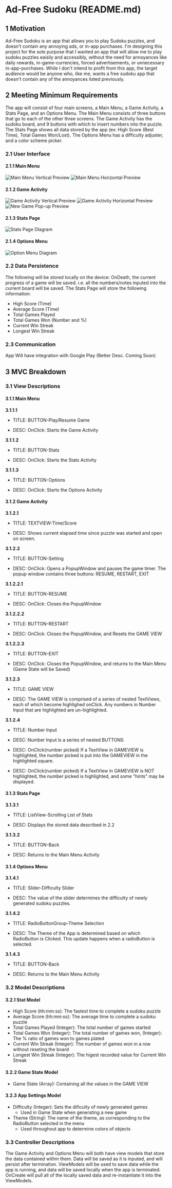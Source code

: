 # Ad-Free Sudoku (README.md)

## 1 Motivation
Ad-Free Sudoku is an app that allows you to play Sudoku puzzles, and doesn't contain any annoying ads, or in-app purchases. 
I'm designing this project for the sole purpose that I wanted an app that will allow me to play sudoku puzzles eaisily and accessibly,
without the need for annoyances like daily rewards, in-game-currencies, forced advertisements, or unnecessary in-app-purchases.
While I don't intend to profit from this app, the target audience would be anyone who, like me, wants a free sudoku app that doesn't contain
any of the annoyances listed previously.

## 2 Meeting Minimum Requirements
The app will consist of four main screens, a Main Menu, a Game Activity, a Stats Page, and an Options Menu.
The Main Menu consists of three buttons that go to each of the other three screens.
The Game Activity has the sudoku board, and 9 buttons with which to insert numbers into the puzzle.
The Stats Page shows all data stored by the app (ex: High Score (Best Time), Total Games Won/Lost).
The Options Menu has a difficulty adjuster, and a color scheme picker.

### 2.1 User Interface
#### 2.1.1 Main Menu

<!-- ![Main Menu Diagram](/assets/images/MainMenu.PNG) -->
![Main Menu Vertical Preview](/assets/images/mainMenuVertical.png)
![Main Menu Horizontal Preview](/assets/images/mainMenuHorizontal.png)

#### 2.1.2 Game Activity

<!-- ![Game Activity Diagram](/assets/images/GameActivity.PNG) -->
![Game Activity Vertical Preview](/assets/images/gameVertical.png)
![Game Activity Horizontal Preview](/assets/images/gameHorizontal.png)
![New Game Pop-up Preview](/assets/images/newGameVertical.png)

#### 2.1.3 Stats Page

![Stats Page DIagram](/assets/images/StatsPage.PNG)

#### 2.1.4 Options Menu

![Option Menu Diagram](/assets/images/OptionMenu.PNG)


### 2.2 Data Persistence
The following will be stored locally on the device:
OnDeath, the current progress of a game will be saved. i.e. all the numbers/notes inputed into the current board will be saved.
The Stats Page will store the following information:
* High Score (Time)
* Average Score (Time)
* Total Games Played
* Total Games Won (Number and %)
* Current Win Streak
* Longest Win Streak

### 2.3 Communication
App Will have integration with Google Play (Better Desc. Coming Soon)

## 3 MVC Breakdown

### 3.1 View Descriptions
#### 3.1.1 Main Menu

**3.1.1.1**

* TITLE: BUTTON-Play/Resume Game

* DESC: OnClick: Starts the Game Activity

**3.1.1.2**

* TITLE: BUTTON-Stats

* DESC: OnClick: Starts the Stats Activity

**3.1.1.3**

* TITLE: BUTTON-Options

* DESC: OnClick: Starts the Options Activity

#### 3.1.2 Game Activity

**3.1.2.1**

* TITLE: TEXTVIEW-Time/Score

* DESC: Shows current elapsed time since puzzle was started and open on screen.

**3.1.2.2**

* TITLE: BUTTON-Setting

* DESC: OnClick: Opens a PopupWindow and pauses the game timer. The popup window contains three buttons: RESUME, RESTART, EXIT

**3.1.2.2.1**

* TITLE: BUTTON-RESUME

* DESC: OnClick: Closes the PopupWindow

**3.1.2.2.2**

* TITLE: BUTTON-RESTART

* DESC: OnClick: Closes the PopupWindow, and Resets the GAME VIEW

**3.1.2.2.3**

* TITLE: BUTTON-EXIT

* DESC: OnClick: Closes the PopupWindow, and returns to the Main Menu (Game State will be Saved)

**3.1.2.3**

* TITLE: GAME VIEW

* DESC: The GAME VIEW is comprised of a series of nested TextViews, each of which become highlighed onClick. Any numbers in Number Input that are highlighted are un-highlighted.

**3.1.2.4**

* TITLE: Number Input

* DESC: Number Input is a series of nested BUTTONS

* DESC: OnClick(number picked) If a TextView in GAMEVIEW is highlighted, the number picked is put into the GAMEVIEW in the highlighted square.

* DESC: OnClick(number picked) If a TextView in GAMEVIEW is NOT highlighted, the number picked is highlighted, and some "hints" may be displayed.

#### 3.1.3 Stats Page

**3.1.3.1**

* TITLE: ListView-Scrolling List of Stats

* DESC: Displays the stored data described in 2.2

**3.1.3.2**

* TITLE: BUTTON-Back

* DESC: Returns to the Main Menu Activity

#### 3.1.4 Options Menu

**3.1.4.1**

* TITLE: Slider-Difficulty Slider

* DESC: The value of the slider determines the difficulty of newly generated sudoku puzzles.

**3.1.4.2**

* TITLE: RadioButtonGroup-Theme Selection

* DESC: The Theme of the App is determined based on which RadioButton is Clicked. This update happens when a radioButton is selected.

**3.1.4.3**

* TITLE: BUTTON-Back

* DESC: Returns to the Main Menu Activity

### 3.2 Model Descriptions

#### 3.2.1 Stat Model

* High Score (hh:mm:ss): The fastest time to complete a sudoku puzzle
* Average Score (hh:mm:ss): The average time to complete a sudoku puzzle
* Total Games Played (Integer): The total number of games started
* Total Games Won (Integer): The total number of games won, (Integer): The % ratio of games won to games plated
* Current Win Streak (Integer): The number of games won in a row without reseting the board
* Longest Win Streak (Integer): The higest recorded value for Current Win Streak

#### 3.2.2 Game State Model

* Game State (Array<Integers>): Containing all the values in the GAME VIEW
  
#### 3.2.3 App Settings Model
  
* Difficulty (Integer): Sets the dificulty of newly generated games
  * Used in Game State when generating a new game
* Theme (String): The name of the theme, as corresponding to the RadioButton selected in the menu
  * Used throughout app to determine colors of objects

### 3.3 Controller Descriptions
The Game Activity and Options Menu will both have view models that store the data contained within them. 
Data will be saved as it is inputed, and will persist after termination.
ViewModels will be used to save data while the app is running, and data will be saved locally when the app is terminated.
OnCreate will pull all of the locally saved data and re-instantiate it into the ViewModels.
